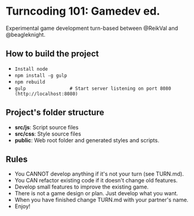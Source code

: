 Turncoding 101: Gamedev ed.                                                                                                                                                      
===========================

Experimental game development turn-based between @ReikVal and @beagleknight.

How to build the project
------------------------
* `Install node`
* `npm install -g gulp`
* `npm rebuild`
* `gulp                # Start server listening on port 8080 (http://localhost:8080)`

Project's folder structure
--------------------------

* **src/js**: Script source files
* **src/css**: Style source files
* **public**: Web root folder and generated styles and scripts.

Rules
-----

* You CANNOT develop anything if it's not your turn (see TURN.md).
* You CAN refactor existing code if it doesn't change old features.
* Develop small features to improve the existing game.
* There is not a game design or plan. Just develop what you want.
* When you have finished change TURN.md with your partner's name.
* Enjoy!
